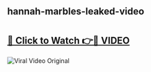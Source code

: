 ## hannah-marbles-leaked-video 

# <h2><a href="http://freeplayer.one?title=hannah-marbles-leaked-video&ref=21J">🔗 Click to Watch 👉🔴 VIDEO</a></h2>

<a href="http://freeplayer.one?title=hannah-marbles-leaked-video&ref=21J" rel="nofollow" data-target="animated-image.originalLink"><img src="https://i.ibb.co.com/xMMVF88/686577567.gif" alt="Viral Video Original" style="max-width: 100%; display: inline-block;" data-target="animated-image.originalImage"></a>

